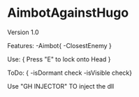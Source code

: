 # AimbotAgainstHugo
Version 1.0 

Features:  -Aimbot{
                  -ClosestEnemy
                  }
                  
Use: { Press "E" to lock onto Head }

ToDo: { -isDormant check -isVisible check}

Use "GH INJECTOR" TO inject the dll
